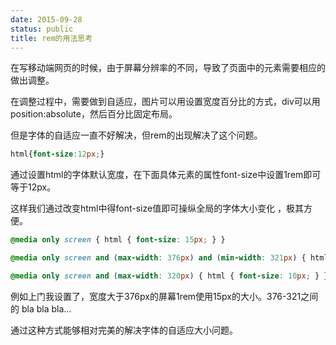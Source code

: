```yaml
---
date: 2015-09-28
status: public
title: rem的用法思考
---
```


在写移动端网页的时候，由于屏幕分辨率的不同，导致了页面中的元素需要相应的做出调整。

在调整过程中，需要做到自适应，图片可以用设置宽度百分比的方式，div可以用position:absolute，然后百分比固定布局。

但是字体的自适应一直不好解决，但rem的出现解决了这个问题。

```css
html{font-size:12px;}
```

通过设置html的字体默认宽度，在下面具体元素的属性font-size中设置1rem即可等于12px。

这样我们通过改变html中得font-size值即可操纵全局的字体大小变化 ，极其方便。

```css
@media only screen { html { font-size: 15px; } }

@media only screen and (max-width: 376px) and (min-width: 321px) { html { font-size: 12px; } }

@media only screen and (max-width: 320px) { html { font-size: 10px; } }
```
例如上门我设置了，宽度大于376px的屏幕1rem使用15px的大小。376-321之间的 bla bla bla...

通过这种方式能够相对完美的解决字体的自适应大小问题。